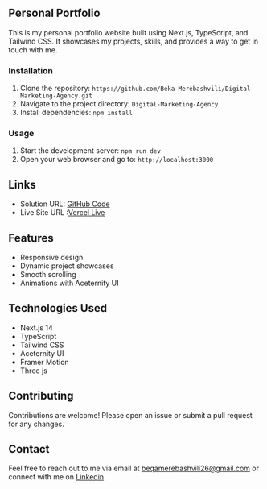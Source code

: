  ## Personal Portfolio

This is my personal portfolio website built using Next.js, TypeScript, and Tailwind CSS. It showcases my projects, skills, and provides a way to get in touch with me.

### Installation

1. Clone the repository: `https://github.com/Beka-Merebashvili/Digital-Marketing-Agency.git`
2. Navigate to the project directory: `Digital-Marketing-Agency`
3. Install dependencies: `npm install`

### Usage

1. Start the development server: `npm run dev`
2. Open your web browser and go to: `http://localhost:3000`

## Links

- Solution URL: [GitHub Code](https://github.com/Beka-Merebashvili/My-portfolio)
- Live Site URL :[Vercel Live](https://my-portfolio-eight-lemon-90.vercel.app)


## Features

- Responsive design
- Dynamic project showcases
- Smooth scrolling
- Animations with Aceternity UI


## Technologies Used
- Next.js 14
- TypeScript
- Tailwind CSS
- Aceternity UI
- Framer Motion
- Three js


## Contributing

Contributions are welcome! Please open an issue or submit a pull request for any changes.

## Contact

Feel free to reach out to me via email at beqamerebashvili26@gmail.com or connect with me on [Linkedin](https://www.linkedin.com/in/beka-merebashvili/)